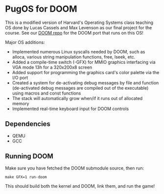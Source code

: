 # PugOS for DOOM

This is a modified version of Harvard's Operating Systems class teaching OS done by Lucas Cassels and Max Levenson as our final project for the course. See our [DOOM repo](https://github.com/lcassels/doom) for the DOOM port that runs on this OS!

Major OS additions:
- Implemented numerous Linux syscalls needed by DOOM, such as alloca, various string manipulation functions, free, lseek, etc.
- Added a compile-time switch (-GFX) for MMIO graphics interfacing via VGA mode 13h for a 320x200x8 screen
- Added support for programming the graphics card's color palette via the I/O port
- Created a system for de-activating debug messages by file and function (de-activated debug messages are compiled out of the executable) using macros and const functions
- The stack will automatically grow when/if it runs out of allocated memory
- Implemented real-time keyboard input for DOOM controls


## Dependencies

- QEMU
- GCC


## Running DOOM

Make sure you have fetched the DOOM submodule source, then run:
```
make GFX=1 run-doom
```
This should build both the kernel and DOOM, link them, and run the game!

